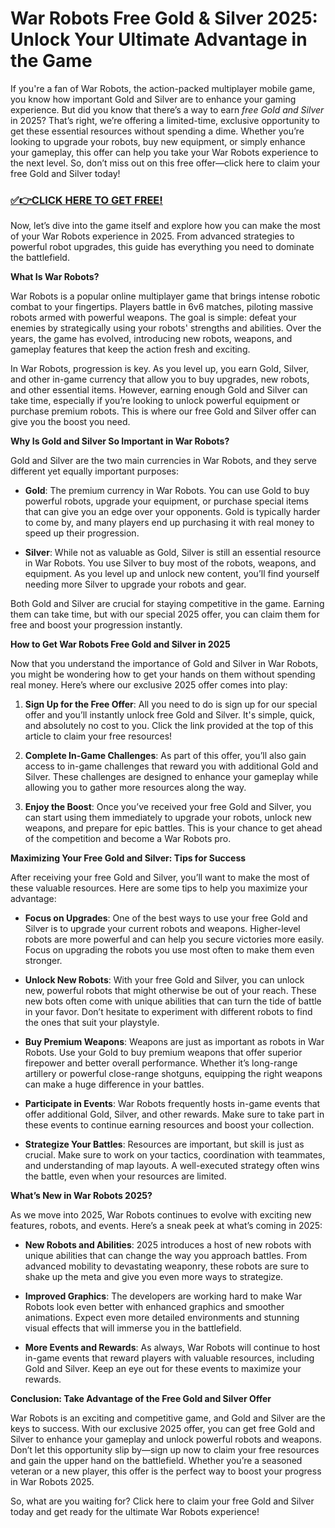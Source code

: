 # War Robots Free Gold & Silver 2025: Unlock Your Ultimate Advantage in the Game

If you're a fan of War Robots, the action-packed multiplayer mobile game, you know how important Gold and Silver are to enhance your gaming experience. But did you know that there’s a way to earn *free Gold and Silver* in 2025? That’s right, we’re offering a limited-time, exclusive opportunity to get these essential resources without spending a dime. Whether you’re looking to upgrade your robots, buy new equipment, or simply enhance your gameplay, this offer can help you take your War Robots experience to the next level. So, don’t miss out on this free offer—click here to claim your free Gold and Silver today!

### [✅👉CLICK HERE TO GET FREE!](https://justfree.xyz/war/robots/)

Now, let’s dive into the game itself and explore how you can make the most of your War Robots experience in 2025. From advanced strategies to powerful robot upgrades, this guide has everything you need to dominate the battlefield.

**What Is War Robots?**

War Robots is a popular online multiplayer game that brings intense robotic combat to your fingertips. Players battle in 6v6 matches, piloting massive robots armed with powerful weapons. The goal is simple: defeat your enemies by strategically using your robots' strengths and abilities. Over the years, the game has evolved, introducing new robots, weapons, and gameplay features that keep the action fresh and exciting.

In War Robots, progression is key. As you level up, you earn Gold, Silver, and other in-game currency that allow you to buy upgrades, new robots, and other essential items. However, earning enough Gold and Silver can take time, especially if you’re looking to unlock powerful equipment or purchase premium robots. This is where our free Gold and Silver offer can give you the boost you need.

**Why Is Gold and Silver So Important in War Robots?**

Gold and Silver are the two main currencies in War Robots, and they serve different yet equally important purposes:

- **Gold**: The premium currency in War Robots. You can use Gold to buy powerful robots, upgrade your equipment, or purchase special items that can give you an edge over your opponents. Gold is typically harder to come by, and many players end up purchasing it with real money to speed up their progression.

- **Silver**: While not as valuable as Gold, Silver is still an essential resource in War Robots. You use Silver to buy most of the robots, weapons, and equipment. As you level up and unlock new content, you’ll find yourself needing more Silver to upgrade your robots and gear.

Both Gold and Silver are crucial for staying competitive in the game. Earning them can take time, but with our special 2025 offer, you can claim them for free and boost your progression instantly.

**How to Get War Robots Free Gold and Silver in 2025**

Now that you understand the importance of Gold and Silver in War Robots, you might be wondering how to get your hands on them without spending real money. Here’s where our exclusive 2025 offer comes into play:

1. **Sign Up for the Free Offer**: All you need to do is sign up for our special offer and you’ll instantly unlock free Gold and Silver. It's simple, quick, and absolutely no cost to you. Click the link provided at the top of this article to claim your free resources!

2. **Complete In-Game Challenges**: As part of this offer, you’ll also gain access to in-game challenges that reward you with additional Gold and Silver. These challenges are designed to enhance your gameplay while allowing you to gather more resources along the way.

3. **Enjoy the Boost**: Once you’ve received your free Gold and Silver, you can start using them immediately to upgrade your robots, unlock new weapons, and prepare for epic battles. This is your chance to get ahead of the competition and become a War Robots pro.

**Maximizing Your Free Gold and Silver: Tips for Success**

After receiving your free Gold and Silver, you’ll want to make the most of these valuable resources. Here are some tips to help you maximize your advantage:

- **Focus on Upgrades**: One of the best ways to use your free Gold and Silver is to upgrade your current robots and weapons. Higher-level robots are more powerful and can help you secure victories more easily. Focus on upgrading the robots you use most often to make them even stronger.

- **Unlock New Robots**: With your free Gold and Silver, you can unlock new, powerful robots that might otherwise be out of your reach. These new bots often come with unique abilities that can turn the tide of battle in your favor. Don’t hesitate to experiment with different robots to find the ones that suit your playstyle.

- **Buy Premium Weapons**: Weapons are just as important as robots in War Robots. Use your Gold to buy premium weapons that offer superior firepower and better overall performance. Whether it’s long-range artillery or powerful close-range shotguns, equipping the right weapons can make a huge difference in your battles.

- **Participate in Events**: War Robots frequently hosts in-game events that offer additional Gold, Silver, and other rewards. Make sure to take part in these events to continue earning resources and boost your collection.

- **Strategize Your Battles**: Resources are important, but skill is just as crucial. Make sure to work on your tactics, coordination with teammates, and understanding of map layouts. A well-executed strategy often wins the battle, even when your resources are limited.

**What’s New in War Robots 2025?**

As we move into 2025, War Robots continues to evolve with exciting new features, robots, and events. Here’s a sneak peek at what’s coming in 2025:

- **New Robots and Abilities**: 2025 introduces a host of new robots with unique abilities that can change the way you approach battles. From advanced mobility to devastating weaponry, these robots are sure to shake up the meta and give you even more ways to strategize.

- **Improved Graphics**: The developers are working hard to make War Robots look even better with enhanced graphics and smoother animations. Expect even more detailed environments and stunning visual effects that will immerse you in the battlefield.

- **More Events and Rewards**: As always, War Robots will continue to host in-game events that reward players with valuable resources, including Gold and Silver. Keep an eye out for these events to maximize your rewards.

**Conclusion: Take Advantage of the Free Gold and Silver Offer**

War Robots is an exciting and competitive game, and Gold and Silver are the keys to success. With our exclusive 2025 offer, you can get free Gold and Silver to enhance your gameplay and unlock powerful robots and weapons. Don’t let this opportunity slip by—sign up now to claim your free resources and gain the upper hand on the battlefield. Whether you’re a seasoned veteran or a new player, this offer is the perfect way to boost your progress in War Robots 2025.

So, what are you waiting for? Click here to claim your free Gold and Silver today and get ready for the ultimate War Robots experience!
